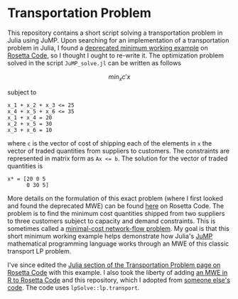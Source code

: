# Transportation Problem
This repository contains a short script solving a transportation problem in Julia using JuMP.
Upon searching for an implementation of a transportation problem in Julia, I found a [deprecated minimum working example](https://rosettacode.org/wiki/Transportation_problem#Julia) on [Rosetta Code](https://rosettacode.org/wiki/Rosetta_Code),
so I thought I ought to re-write it.
The optimization problem solved in the script `JuMP_solve.jl` can be written as follows
```math
min_{x} c'x
```
subject to
```
x_1 + x_2 + x_3 <= 25
x_4 + x_5 + x_6 <= 35
x_1 + x_4 = 20
x_2 + x_5 = 30
x_3 + x_6 = 10
```
where `c` is the vector of cost of shipping each of the elements in `x` the vector of traded quantities from suppliers to customers.
The constraints are represented in matrix form as `Ax <= b`.
The solution for the vector of traded quantities is
```
x* = [20 0 5
      0 30 5]
```
More details on the formulation of this exact problem (where I first looked and found the deprecated MWE) can be found [here](https://rosettacode.org/wiki/Transportation_problem) on Rosetta Code.
The problem is to find the minimum cost quantities shipped from two suppliers to three customers subject to capacity and demand constraints.
This is sometimes called a [minimal-cost network-flow problem](https://en.wikipedia.org/wiki/Minimum-cost_flow_problem).
My goal is that this short minimum working example helps demonstrate how Julia's [JuMP](https://jump.dev/JuMP.jl/stable/) mathematical programming language works through an MWE of this classic transport LP problem.

I've since edited the [Julia section of the Transportation Problem page on Rosetta Code](https://rosettacode.org/wiki/Transportation_problem#Julia) with this example.
I also took the liberty of adding [an MWE in R to Rosetta Code](https://rosettacode.org/wiki/Transportation_problem#R) and this repository, which I adopted from [someone else's code](https://gist.github.com/rsalaza4/ef68b1dee9b7334bd4913985850d8566).
The code uses `lpSolve::lp.transport`.

